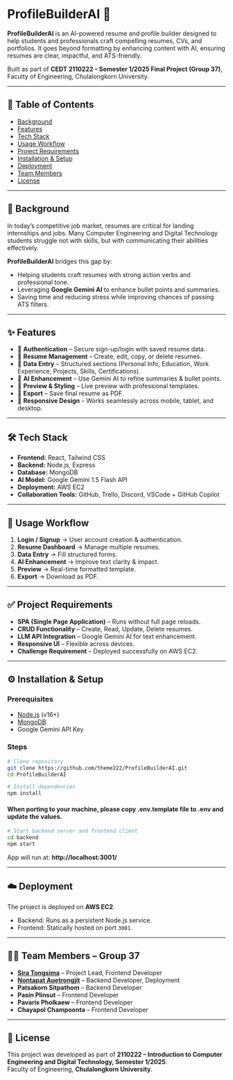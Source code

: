 # ProfileBuilderAI 🚀  

**ProfileBuilderAI** is an AI-powered resume and profile builder designed to help students and professionals craft compelling resumes, CVs, and portfolios. It goes beyond formatting by enhancing content with AI, ensuring resumes are clear, impactful, and ATS-friendly.  

Built as part of **CEDT 2110222 – Semester 1/2025 Final Project (Group 37)**, Faculty of Engineering, Chulalongkorn University.  

---

## 📌 Table of Contents  
- [Background](#-background)  
- [Features](#-features)  
- [Tech Stack](#-tech-stack)  
- [Usage Workflow](#-usage-workflow)  
- [Project Requirements](#-project-requirements)  
- [Installation & Setup](#-installation--setup)  
- [Deployment](#-deployment)  
- [Team Members](#-team-members)  
- [License](#-license)  

---

## 📖 Background  
In today’s competitive job market, resumes are critical for landing internships and jobs. Many Computer Engineering and Digital Technology students struggle not with skills, but with communicating their abilities effectively.  

**ProfileBuilderAI** bridges this gap by:  
- Helping students craft resumes with strong action verbs and professional tone.  
- Leveraging **Google Gemini AI** to enhance bullet points and summaries.  
- Saving time and reducing stress while improving chances of passing ATS filters.  

---

## ✨ Features  
- 🔑 **Authentication** – Secure sign-up/login with saved resume data.  
- 📂 **Resume Management** – Create, edit, copy, or delete resumes.  
- 📝 **Data Entry** – Structured sections (Personal Info, Education, Work Experience, Projects, Skills, Certifications).  
- 🤖 **AI Enhancement** – Use Gemini AI to refine summaries & bullet points.  
- 👀 **Preview & Styling** – Live preview with professional templates.  
- 💾 **Export** – Save final resume as PDF.  
- 📱 **Responsive Design** – Works seamlessly across mobile, tablet, and desktop.  

---

## 🛠 Tech Stack  
- **Frontend:** React, Tailwind CSS  
- **Backend:** Node.js, Express  
- **Database:** MongoDB  
- **AI Model:** Google Gemini 1.5 Flash API  
- **Deployment:** AWS EC2  
- **Collaboration Tools:** GitHub, Trello, Discord, VSCode + GitHub Copilot  

---

## 🔄 Usage Workflow  
1. **Login / Signup** → User account creation & authentication.  
2. **Resume Dashboard** → Manage multiple resumes.  
3. **Data Entry** → Fill structured forms.  
4. **AI Enhancement** → Improve text clarity & impact.  
5. **Preview** → Real-time formatted template.  
6. **Export** → Download as PDF.  

---

## ✅ Project Requirements  
- **SPA (Single Page Application)** – Runs without full page reloads.  
- **CRUD Functionality** – Create, Read, Update, Delete resumes.  
- **LLM API Integration** – Google Gemini AI for text enhancement.  
- **Responsive UI** – Flexible across devices.  
- **Challenge Requirement** – Deployed successfully on AWS EC2.  

---

## ⚙️ Installation & Setup  

### Prerequisites  
- [Node.js](https://nodejs.org/) (v16+)  
- [MongoDB](https://www.mongodb.com/)  
- Google Gemini API Key  

### Steps  
```bash
# Clone repository
git clone https://github.com/theme222/ProfileBuilderAI.git
cd ProfileBuilderAI

# Install dependencies
npm install
```
#### When porting to your machine, please copy .env.template file to .env and update the values.

```bash
# Start backend server and frontend client
cd backend
npm start

```

App will run at: **http://localhost:3001/**  

---

## ☁️ Deployment  
The project is deployed on **AWS EC2**.  
- Backend: Runs as a persistent Node.js service.  
- Frontend: Statically hosted on port `3001`.  

---

## 👩‍💻 Team Members – Group 37  
- [**Sira Tongsima**](https://github.com/theme222) – Project Lead, Frontend Developer 
- [**Nontapat Auetrongjit**](https://github.com/nontaphatfirm) – Backend Developer, Deployment  
- **Patsakorn Sitpathom** – Backend Developer  
- **Pasin Plinsut** – Frontend Developer  
- **Pavaris Pholkaew** – Frontend Developer  
- **Chayapol Champoonta** – Frontend Developer  

---

## 📜 License  
This project was developed as part of **2110222 – Introduction to Computer Engineering and Digital Technology, Semester 1/2025**.  
Faculty of Engineering, **Chulalongkorn University**.  
